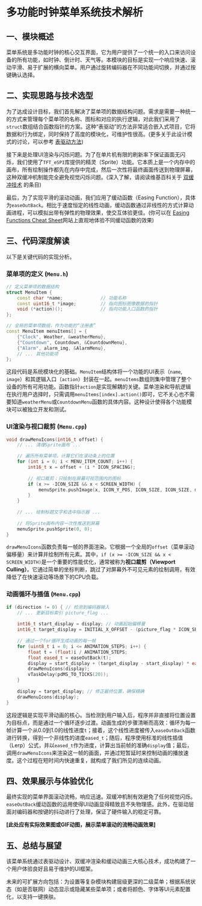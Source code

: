 # 多功能时钟菜单系统技术解析

## 一、模块概述

菜单系统是多功能时钟的核心交互界面，它为用户提供了一个统一的入口来访问设备的所有功能，如时钟、倒计时、天气等。本模块的目标是实现一个响应快速、滚动平滑、易于扩展的横向菜单。用户通过旋转编码器在不同功能间切换，并通过按键确认选择。

## 二、实现思路与技术选型

为了达成设计目标，我们首先解决了菜单项的数据结构问题。需求是需要一种统一的方式来管理每个菜单项的名称、图标和对应的执行逻辑，对此我们采用了`struct`数组结合函数指针的方案。这种“表驱动”的方法非常适合嵌入式项目，它将数据和行为绑定，同时保持了高度的模块化，可维护性很高。(更多关于此设计模式的讨论，可以参考 [表驱动方法](https://wiki.c2.com/?TableDrivenMethods))

接下来是处理UI渲染与闪烁问题。为了在单片机有限的刷新率下保证画面无闪烁，我们使用了`TFT_eSPI`库提供的精灵（Sprite）功能。它本质上是一个内存中的画布，所有绘制操作都先在内存中完成，然后一次性将最终画面传送到物理屏幕，这种双缓冲机制能完全避免视觉闪烁问题。(深入了解，请阅读维基百科关于 [双缓冲技术](https://zh.wikipedia.org/wiki/%E5%A4%9A%E9%87%8D%E7%B7%A9%E8%A1%9D#%E9%9B%99%E9%87%8D%E7%B7%A9%E8%A1%9D) 的条目)

最后，为了实现平滑的滚动动画，我们应用了缓动函数（Easing Function），具体为`easeOutBack`。相比于速度恒定的线性动画，缓动函数通过非线性的方式计算动画进程，可以模拟出带有弹性的物理效果，使交互体验更佳。(你可以在 [Easing Functions Cheat Sheet](https://easings.net/)网站上直观地体验不同缓动函数的效果)

## 三、代码深度解读

以下是关键代码的实现分析。

### 菜单项的定义 (`Menu.h`)

```cpp
// 定义菜单项的数据结构
struct MenuItem {
    const char *name;              // 功能名称
    const uint16_t *image;         // 指向图标图像数据的指针
    void (*action)();              // 指向功能入口函数的指针
};

// 全局的菜单项数组，作为功能的“注册表”
const MenuItem menuItems[] = {
    {"Clock", Weather, &weatherMenu},
    {"Countdown", Countdown, &CountdownMenu},
    {"Alarm", alarm_img, &AlarmMenu},
    // ... 其他功能项
};
```

这段代码是系统模块化的基础。`MenuItem`结构体将一个功能的UI表示（`name`, `image`）和其逻辑入口（`action`）封装在一起。`menuItems`数组则集中管理了整个设备的所有可用功能。函数指针`action`是实现解耦的关键。菜单渲染和导航逻辑在执行用户选择时，只需调用`menuItems[index].action()`即可，它不关心也不需要知道`weatherMenu`或`CountdownMenu`函数的具体内容。这种设计使得各个功能模块可以被独立开发和测试。

### UI渲染与视口裁剪 (`Menu.cpp`)

```cpp
void drawMenuIcons(int16_t offset) {
    // ... 清理Sprite画布 ...

    // 遍历所有菜单项，计算它们在滚动条上的位置
    for (int i = 0; i < MENU_ITEM_COUNT; i++) {
        int16_t x = offset + (i * ICON_SPACING);
        
        // 视口裁剪：只绘制在屏幕可视范围内的图标
        if (x >= -ICON_SIZE && x < SCREEN_WIDTH) {
            menuSprite.pushImage(x, ICON_Y_POS, ICON_SIZE, ICON_SIZE, menuItems[i].image);
        }
    }
    
    // ... 绘制标题文字和选中指示器 ...
    
    // 将Sprite画布内容一次性推送到屏幕
    menuSprite.pushSprite(0, 0);
}
```

`drawMenuIcons`函数负责每一帧的界面渲染。它根据一个全局的`offset`（菜单滚动偏移量）来计算并绘制所有元素。其中，`if (x >= -ICON_SIZE && x < SCREEN_WIDTH)`是一个重要的性能优化，通常被称为**视口裁剪（Viewport Culling）**。它通过简单的坐标判断，跳过了对屏幕外不可见元素的绘制调用，有效降低了在快速滚动等场景下的CPU负载。

### 动画循环与插值 (`Menu.cpp`)

```cpp
if (direction != 0) { // 检测到编码器输入
    // ... 更新目标索引 picture_flag ...
    
    int16_t start_display = display; // 动画起始偏移量
    int16_t target_display = INITIAL_X_OFFSET - (picture_flag * ICON_SPACING); // 动画目标偏移量
    
    // 通过一个for循环生成动画的每一帧
    for (uint8_t i = 0; i <= ANIMATION_STEPS; i++) {
        float t = (float)i / ANIMATION_STEPS; 
        float eased_t = easeOutBack(t); 
        display = start_display + (target_display - start_display) * eased_t;
        drawMenuIcons(display); 
        vTaskDelay(pdMS_TO_TICKS(20)); 
    }
    
    display = target_display; // 修正最终位置，确保精确
    drawMenuIcons(display);
}
```

这段逻辑是实现平滑动画的核心。当检测到用户输入后，程序并非直接将位置设置为目标点，而是通过一个循环逐步过渡。动画生成的步骤清晰而高效：循环为每一帧计算一个从0.0到1.0的线性进度`t`；接着，这个线性进度被传入`easeOutBack`函数进行转换，得到一个非线性的进度`eased_t`；随后，程序使用标准的线性插值（Lerp）公式，并以`eased_t`作为进度，计算出当前帧的准确`display`值；最后，调用`drawMenuIcons`来渲染这一帧的画面，并通过短暂延时来控制动画的播放速度。这个过程在短时间内快速重复，就构成了我们所见的连续动画。

## 四、效果展示与体验优化

最终实现的菜单界面滚动流畅，响应迅速。双缓冲机制有效避免了任何视觉闪烁。`easeOutBack`缓动函数的运用使得UI动画显得精致且不失物理感。此外，在驱动层面对编码器和按键的抖动进行了处理，保证了硬件输入的稳定可靠。

**[此处应有实际效果图或GIF动图，展示菜单滚动的流畅动画效果]**

## 五、总结与展望

该菜单系统通过表驱动设计、双缓冲渲染和缓动动画三大核心技术，成功构建了一个用户体验良好且易于维护的UI框架。

未来的可扩展方向包括：为设置等复杂模块构建层级更深的二级菜单；根据系统状态（如是否联网）动态显示或隐藏某些菜单项；或者将颜色、字体等UI元素配置化，以支持一键换肤。
